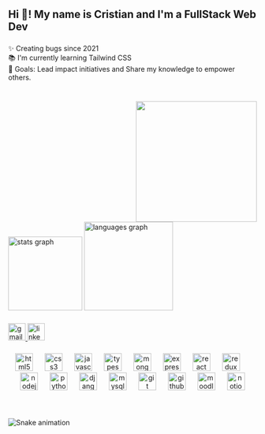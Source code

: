 <h2 align="left">Hi 👋! My name is Cristian and I'm a FullStack Web Dev</h2>

###

<p>
    ✨ Creating bugs since 2021 <br>
    📚 I'm currently learning Tailwind CSS<br>
    🎯 Goals: Lead impact initiatives and Share my knowledge to empower others.
</p>

###

<br clear="both">

<img align="right" height="245" src="//i.imgflip.com/a4v8rw.gif" />

###

<br clear="both">

<div align="left">
    <img src="https://github-readme-stats.vercel.app/api?username=CristiannGuerra&hide_title=false&hide_rank=false&show_icons=true&include_all_commits=true&count_private=true&disable_animations=false&theme=dracula&locale=en&hide_border=false"
        height="150" alt="stats graph" />
    <img src="https://github-readme-stats.vercel.app/api/top-langs?username=CristiannGuerra&locale=en&hide_title=false&layout=compact&card_width=320&langs_count=6&theme=dracula&hide_border=false"
        height="180" alt="languages graph" />
</div>

###

<div align="left">
    <a href="cristian.guera.am@gmail.com" target="_blank">
        <img src="https://img.shields.io/static/v1?message=Gmail&logo=gmail&label=&color=D14836&logoColor=white&labelColor=&style=for-the-badge"
            height="35" alt="gmail logo" />
    </a>
    <a href="https://www.linkedin.com/in/cristianguerrait/" target="_blank">
        <img src="https://img.shields.io/static/v1?message=LinkedIn&logo=linkedin&label=&color=0077B5&logoColor=white&labelColor=&style=for-the-badge"
            height="35" alt="linkedin logo" />
    </a>
</div>

###

<div align="center">
    <img src="https://cdn.jsdelivr.net/gh/devicons/devicon/icons/html5/html5-original.svg" height="36"
        alt="html5 logo" />
    <img width="16" />
    <img src="https://cdn.jsdelivr.net/gh/devicons/devicon/icons/css3/css3-original.svg" height="36"
        alt="css3 logo" />
    <img width="16" />
    <img src="https://cdn.jsdelivr.net/gh/devicons/devicon/icons/javascript/javascript-original.svg" height="36"
        alt="javascript logo" />
    <img width="16" />
    <img src="https://cdn.jsdelivr.net/gh/devicons/devicon/icons/typescript/typescript-original.svg" height="36"
        alt="typescript logo" />
    <img width="16" />
    <img src="https://cdn.jsdelivr.net/gh/devicons/devicon/icons/mongodb/mongodb-original.svg" height="36"
        alt="mongodb logo" />
    <img width="16" />
    <img src="https://cdn.jsdelivr.net/gh/devicons/devicon/icons/express/express-original.svg" height="36"
        alt="express logo" />
    <img width="16" />
    <img src="https://cdn.jsdelivr.net/gh/devicons/devicon/icons/react/react-original.svg" height="36"
        alt="react logo" />
    <img width="16" />
    <img src="https://cdn.jsdelivr.net/gh/devicons/devicon/icons/redux/redux-original.svg" height="36"
        alt="redux logo" />
    <img width="16" />
    <img src="https://cdn.jsdelivr.net/gh/devicons/devicon/icons/nodejs/nodejs-original.svg" height="36"
        alt="nodejs logo" />
    <img width="16" />
    <img src="https://cdn.jsdelivr.net/gh/devicons/devicon/icons/python/python-original.svg" height="36"
        alt="python logo" />
    <img width="16" />
    <img src="https://cdn.jsdelivr.net/gh/devicons/devicon/icons/django/django-plain.svg" height="36"
        alt="django logo" />
    <img width="16" />
    <img src="https://cdn.jsdelivr.net/gh/devicons/devicon/icons/mysql/mysql-original.svg" height="36"
        alt="mysql logo" />
    <img width="16" />
    <img src="https://cdn.jsdelivr.net/gh/devicons/devicon/icons/git/git-original.svg" height="36" alt="git logo" />
    <img width="16" />
    <img src="https://cdn.jsdelivr.net/gh/devicons/devicon/icons/github/github-original.svg" height="36"
        alt="github logo" />
    <img width="16" />
    <img src="https://cdn.jsdelivr.net/gh/devicons/devicon/icons/moodle/moodle-original.svg" height="36"
        alt="moodle logo" />
    <img width="16" />
    <img src="https://cdn.jsdelivr.net/gh/devicons/devicon/icons/notion/notion-original.svg" height="36"
        alt="notion logo" />
</div>

###

<br clear="both">

<img src="https://raw.githubusercontent.com/CristiannGuerra/CristiannGuerra/output/snake.svg"
    alt="Snake animation" />

###
